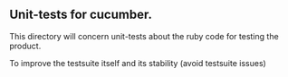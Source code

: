 ## Unit-tests for cucumber.

This directory will concern unit-tests about the ruby code for testing the product.

To improve the testsuite itself and its stability (avoid testsuite issues)
